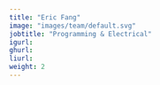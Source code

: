 ```yaml
---
title: "Eric Fang"
image: "images/team/default.svg"
jobtitle: "Programming & Electrical"
igurl: 
ghurl: 
liurl:
weight: 2
---
```


